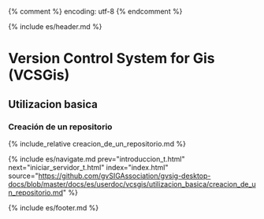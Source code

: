 {% comment %} encoding: utf-8 {% endcomment %}

{% include es/header.md %}

# Version Control System for Gis (VCSGis)

## Utilizacion basica

### Creación de un repositorio

{% include_relative creacion_de_un_repositorio.md %}

{% include es/navigate.md 
   prev="introduccion_t.html" 
   next="iniciar_servidor_t.html" 
   index="index.html" 
   source="https://github.com/gvSIGAssociation/gvsig-desktop-docs/blob/master/docs/es/userdoc/vcsgis/utilizacion_basica/creacion_de_un_repositorio.md" 
%}

{% include es/footer.md %}